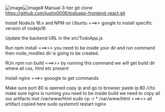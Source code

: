 ![image](https://github.com/justin0006/Manual-3-tier/assets/116922065/b6f38ea9-3818-41cc-a0e9-b76b6257e185)![image](https://github.com/justin0006/Manual-3-tier/assets/116922065/835bf334-3b28-450c-979b-e8235da38d7e)# Manual-3-tier
git clone https://github.com/justin0006/todoapp-frontend-react.git

Install NodeJs 16.x and NPM on Ubuntu ===>> google to install specific version of nodejs16

Update the backend URL in the src/TodoApp.js

Run npm install   ===>>> you need to be inside your dir and run command then node_modiles dir is going to be created. 

RUn npm run build  ===>>> by running this command we will get build dir where all css, html etc present 

Install nginx ===>> gooogle to get commands

Make sure port 80 is opened
copy ip and go to browser paste ip:80  ///to make sure nginx is running
you need to be inside build
we need to copy all our artifacts inot /var/www/html
sudo cp -r * /var/www/html   ===>>> all artifact copied here
sudo systemctl restart nginx

